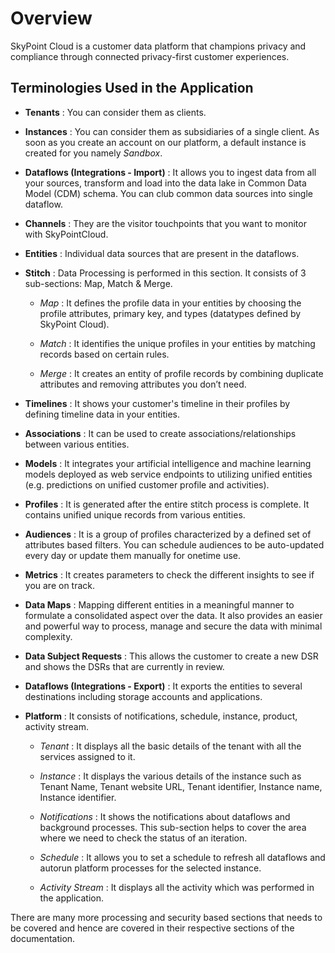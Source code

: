# Overview

SkyPoint Cloud is a customer data platform that champions privacy and compliance through connected privacy-first customer experiences.

## Terminologies Used in the Application

- **Tenants** : You can consider them as clients. 

- **Instances** : You can consider them as subsidiaries of a single client. As soon as you create an account on our platform, a default instance is created for you namely *Sandbox*.

- **Dataflows (Integrations - Import)** : It allows you to ingest data from all your sources, transform and load into the data lake in Common Data Model (CDM) schema. You can club common data sources into single dataflow.

- **Channels** : They are the visitor touchpoints that you want to monitor with SkyPointCloud.

- **Entities** : Individual data sources that are present in the dataflows.

- **Stitch** : Data Processing is performed in this section. It consists of 3 sub-sections: Map, Match & Merge. 

  - *Map* : It defines the profile data in your entities by choosing the profile attributes, primary key, and types (datatypes defined by SkyPoint Cloud).

  - *Match* : It identifies the unique profiles in your entities by matching records based on certain rules.
 
  - *Merge* : It creates an entity of profile records by combining duplicate attributes and removing attributes you don’t need.

- **Timelines** : It shows your customer's timeline in their profiles by defining timeline data in your entities.

- **Associations** : It can be used to create associations/relationships between various entities.

- **Models** : It integrates your artificial intelligence and machine learning models deployed as web service endpoints to utilizing unified entities (e.g. predictions on unified customer profile and activities). 

- **Profiles** : It is generated after the entire stitch process is complete. It contains unified unique records from various entities.

- **Audiences** : It is a group of profiles characterized by a defined set of attributes based filters. You can schedule audiences to be auto-updated every day or update them manually for onetime use.

- **Metrics** : It creates parameters to check the different insights to see if you are on track.

- **Data Maps** : Mapping different entities in a meaningful manner to formulate a consolidated aspect over the data. It also provides an easier and powerful way to process, manage and secure the data with minimal complexity.

- **Data Subject Requests** : This allows the customer to create a new DSR and shows the DSRs that are currently in review.

- **Dataflows (Integrations - Export)** : It exports the entities to several destinations including storage accounts and applications. 

- **Platform** : It consists of notifications, schedule, instance, product, activity stream.

  - *Tenant* : It displays all the basic details of the tenant with all the services assigned to it.

  - *Instance* : It displays the various details of the instance such as Tenant Name, Tenant website URL, Tenant identifier, Instance name, Instance identifier.

  - *Notifications* : It shows the notifications about dataflows and background processes. This sub-section helps to cover the area where we need to check the status  of an iteration.

  - *Schedule* : It allows you to set a schedule to refresh all dataflows and autorun platform processes for the selected instance.

  - *Activity Stream* : It displays all the activity which was performed in the application.

There are many more processing and security based sections that needs to be covered and hence are covered in their respective sections of the documentation.
